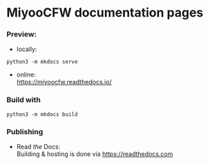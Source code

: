  # MiyooCFW documentation pages

### Preview:

- locally:
```
python3 -m mkdocs serve
```
- online:  
https://miyoocfw.readthedocs.io/


### Build with
```
python3 -m mkdocs build
```
### Publishing

- Read _the_ Docs:  
Building & hosting is done via https://readthedocs.com

